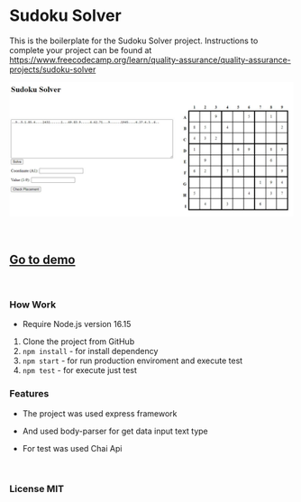 # Sudoku Solver

This is the boilerplate for the Sudoku Solver project. Instructions to complete your project can be found at https://www.freecodecamp.org/learn/quality-assurance/quality-assurance-projects/sudoku-solver

![Sudoku](https://github.com/arq-gabo/boilerplate-project-sudoku-solver/blob/main/boilerplate-project-sudoku.jpg?raw=true)

&nbsp;

## [Go to demo](https://boilerplate-project-sudoku-solver.onrender.com/)

&nbsp;

### How Work

- Require Node.js version 16.15

1. Clone the project from GitHub
2. `npm install` - for install dependency
3. `npm start` - for run production enviroment and execute test
4. `npm test` - for execute just test

### Features

- The project was used express framework

- And used body-parser for get data input text type

- For test was used Chai Api

&nbsp;

### License MIT
